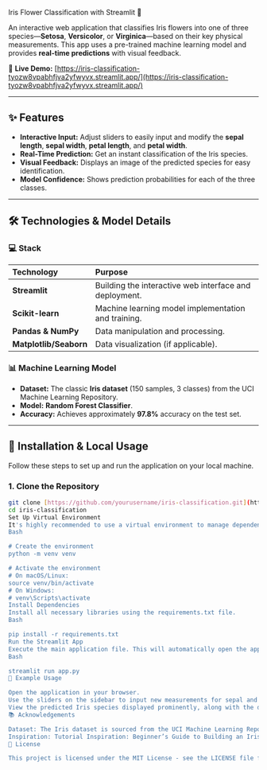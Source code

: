  Iris Flower Classification with Streamlit 🌿

An interactive web application that classifies Iris flowers into one of three species—**Setosa**, **Versicolor**, or **Virginica**—based on their key physical measurements. This app uses a pre-trained machine learning model and provides **real-time predictions** with visual feedback.

🔗 **Live Demo:** [https://iris-classification-tyozw8vpabhfjva2yfwyvx.streamlit.app/](https://iris-classification-tyozw8vpabhfjva2yfwyvx.streamlit.app/)

---

## ✨ Features

* **Interactive Input:** Adjust sliders to easily input and modify the **sepal length**, **sepal width**, **petal length**, and **petal width**.
* **Real-Time Prediction:** Get an instant classification of the Iris species.
* **Visual Feedback:** Displays an image of the predicted species for easy identification.
* **Model Confidence:** Shows prediction probabilities for each of the three classes.

---

## 🛠️ Technologies & Model Details

### 💻 Stack

| Technology | Purpose |
| :--- | :--- |
| **Streamlit** | Building the interactive web interface and deployment. |
| **Scikit-learn** | Machine learning model implementation and training. |
| **Pandas & NumPy** | Data manipulation and processing. |
| **Matplotlib/Seaborn** | Data visualization (if applicable). |

### 📊 Machine Learning Model

* **Dataset:** The classic **Iris dataset** (150 samples, 3 classes) from the UCI Machine Learning Repository.
* **Model:** **Random Forest Classifier**.
* **Accuracy:** Achieves approximately **97.8%** accuracy on the test set.

---

## 🚀 Installation & Local Usage

Follow these steps to set up and run the application on your local machine.

### 1. Clone the Repository

```bash
git clone [https://github.com/yourusername/iris-classification.git](https://github.com/yourusername/iris-classification.git)
cd iris-classification
Set Up Virtual Environment
It's highly recommended to use a virtual environment to manage dependencies.
Bash

# Create the environment
python -m venv venv

# Activate the environment
# On macOS/Linux:
source venv/bin/activate
# On Windows:
# venv\Scripts\activate
Install Dependencies
Install all necessary libraries using the requirements.txt file.
Bash

pip install -r requirements.txt
Run the Streamlit App
Execute the main application file. This will automatically open the app in your default web browser.
Bash

streamlit run app.py
🧪 Example Usage

Open the application in your browser.
Use the sliders on the sidebar to input new measurements for sepal and petal dimensions.
View the predicted Iris species displayed prominently, along with the detailed confidence probabilities from the model.
📚 Acknowledgements

Dataset: The Iris dataset is sourced from the UCI Machine Learning Repository.
Inspiration: Tutorial Inspiration: Beginner’s Guide to Building an Iris Classification App with Streamlit.
📄 License

This project is licensed under the MIT License - see the LICENSE file for details. can u make best readme
